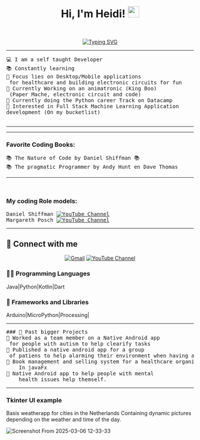 <h1 align="center">
Hi, I'm Heidi!
	<a href="https://github.com/merlijne77" target="_self">
		<img src="https://media.giphy.com/media/hvRJCLFzcasrR4ia7z/giphy.gif" width="30">
	</a>
</h1>
<br/>
<p align="center">
	<a href="https://github.com/Merlijne77">
		<a href="https://git.io/typing-svg"><img src="https://readme-typing-svg.herokuapp.com?font=Fira+Code&pause=1000&width=435&lines=Enthusiastic+hobby+dev;Volunteer;Always+learning+new+stuff" alt="Typing SVG" /></a>
	</a>
</p>

<hr>

<pre>
💻 I am a self taught Developer 
📚 Constantly learning
📝 Focus lies on Desktop/Mobile applications
 for healthcare and building electronic circuits for fun
🔭 Currently Working on an animatronic (King Boo)
 (Paper Mache, electronic circuit and code)
🌱 Currently doing the Python career Track on Datacamp
🚩 Interested in Full Stack Machine Learning Application 
development (On my bucketlist)
	</pre>
<hr>

<hr>

### Favorite Coding Books:
<pre>
📚 The Nature of Code by Daniel Shiffman 📚 
📚 The pragmatic Programmer by Andy Hunt en Dave Thomas
<hr>
</pre>


### My coding Role models:
<pre>
Daniel Shiffman <a href="[https://thecodingtrain.com/]"><img alt="YouTube Channel"/></a>
Margareth Posch <a href="[[https://www.youtube.com/@MargretPosch)]"><img alt="YouTube Channel"/></a>
</pre>
<hr>

## 🤝 Connect with me
<p align="center">
	<a href="mailto:coding.aspie@gmail.com"><img  alt="Gmail"/></a>
	<a href="https://www.youtube.com/@zielsurfen"><img alt="YouTube Channel"/></a>
</p>


### 👨‍💻 Programming Languages

Java|Python|Kotlin|Dart

### 🧰 Frameworks and Libraries

Arduino|MicroPython|Processing|


  </td>
  </tr>
</table>
<hr>

<pre>
### 🧰 Past bigger Projects
🚩 Worked as a team member on a Native Android app
 for people with autism to help clearify tasks
🚩 Published a native android app for a group
 of patiens to help alarming their environment when having a attack
🚩 Book management and selling system for a healthcare organisation. 
	In javaFx
🚩 Native Android app to help people with mental 
	health issues help themself.
</pre>
<hr>


### Tkinter UI example

Basis weatherapp for cities in the Netherlands 
Containing dynamic pictures depending on the weather and time of the day.



![Screenshot From 2025-03-06 12-33-33](https://github.com/user-attachments/assets/ff14a376-8796-4a9b-8655-1c2e87035dfd)



